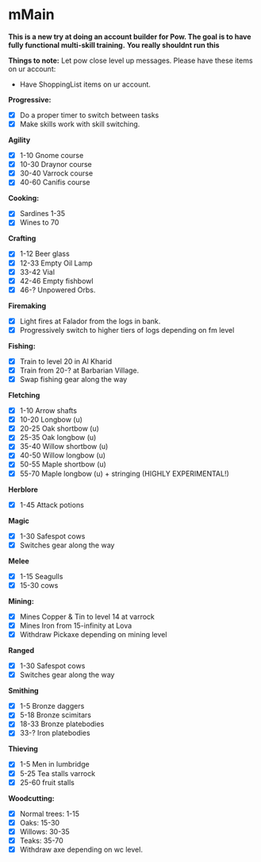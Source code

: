 # mMain
**This is a new try at doing an account builder for Pow. The goal is to have fully functional multi-skill training.**
**You really shouldnt run this**

**Things to note:**
Let pow close level up messages. Please have these items on ur account:
- Have ShoppingList items on ur account.

**Progressive:**
- [X] Do a proper timer to switch between tasks
- [X] Make skills work with skill switching.

**Agility**
- [X] 1-10 Gnome course
- [X] 10-30 Draynor course
- [X] 30-40 Varrock course
- [X] 40-60 Canifis course

**Cooking:**
- [X] Sardines 1-35
- [X] Wines to 70

**Crafting**
- [X] 1-12 Beer glass
- [X] 12-33 Empty Oil Lamp
- [X] 33-42 Vial
- [X] 42-46 Empty fishbowl
- [X] 46-? Unpowered Orbs.

**Firemaking**
- [X] Light fires at Falador from the logs in bank.
- [X] Progressively switch to higher tiers of logs depending on fm level

**Fishing:**
- [X] Train to level 20 in Al Kharid
- [X] Train from 20-? at Barbarian Village.
- [X] Swap fishing gear along the way

**Fletching**
- [X] 1-10 Arrow shafts
- [X] 10-20 Longbow (u)
- [X] 20-25 Oak shortbow (u)
- [X] 25-35 Oak longbow (u)
- [X] 35-40 Willow shortbow (u)
- [X] 40-50 Willow longbow (u)
- [X] 50-55 Maple shortbow (u)
- [X] 55-70 Maple longbow (u) + stringing (HIGHLY EXPERIMENTAL!)

**Herblore**
- [X] 1-45 Attack potions

**Magic**
- [X] 1-30 Safespot cows
- [X] Switches gear along the way

**Melee**
- [X] 1-15 Seagulls
- [X] 15-30 cows

**Mining:**
- [X] Mines Copper & Tin to level 14 at varrock
- [X] Mines Iron from 15-infinity at Lova
- [X] Withdraw Pickaxe depending on mining level

**Ranged**
- [X] 1-30 Safespot cows
- [X] Switches gear along the way

**Smithing**
- [X] 1-5 Bronze daggers
- [X] 5-18 Bronze scimitars
- [X] 18-33 Bronze platebodies
- [X] 33-? Iron platebodies

**Thieving**
- [X] 1-5 Men in lumbridge
- [X] 5-25 Tea stalls varrock
- [X] 25-60 fruit stalls

**Woodcutting:**
- [X] Normal trees: 1-15
- [X] Oaks: 15-30
- [X] Willows: 30-35
- [X] Teaks: 35-70
- [X] Withdraw axe depending on wc level.